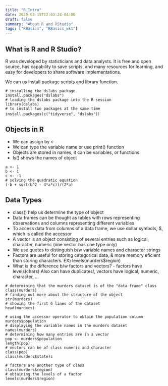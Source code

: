 ```yaml
---
title: "R_Intro"
date: 2020-03-15T12:03:24-04:00
draft: false
summary: "About R and RStudio"
tags: ["RBasics", "RBasics_wk1"]
---
```

<h2>
What is R and R Studio?
</h2>
<p>
R was developed by statisticians and data analysts. It is free and open source, has capability to save scripts, and many resources for learning, and easy for developers to share software implementations.
</p>
<p>
We can us install package scripts and library function.
</p>

```
# installing the dslabs package
install.packages("dslabs")
# loading the dslabs package into the R session
library(dslabs)
# to install two packages at the same time
install.packages(c("tidyverse", "dslabs")） 
```

<h2>
Objects in R
</h2>

<ul>
<li>We can assign by <- </li>
<li>We can type the variable name or use print() function</li>
<li>Objects are stored in names, it can be variables, or functions</li>
<li>ls() shows the names of object</li>
</ul>

```
a <- 1
b <- 1
c <- -1
# solving the quadratic equation
(-b + sqrt(b^2 - 4*a*c))/(2*a)
```

<h2>Data Types</h2>

<ul>
<li>class() help us determine the type of object</li>
<li>Data frames can be thought as tables with rows representing observations and columns representing different variables</li>
<li>To access data from columns of a data frame, we use dollar symbols, $, which is called the accessor</li>
<li>A vector is an object consisting of several entries such as logical, character, numeric (one vector has one type only)</li>
<li>We use quotes to distinguish b/w variable names and character strings</li>
<li>Factors are useful for storing categorical data, & more memory eficient than storing characters.
EX) levels(murders$region)</li>
<li>What is the difference b/w factors and vectors? - factors have levels(chars) Also can have duplicates!, vectors have logical, numeric, character, ...</li>
</ul>

```
# determining that the murders dataset is of the "data frame" class
class(murders)
# finding out more about the structure of the object
str(murders)
# showing the first 6 lines of the dataset
head(murders)

# using the accessor operator to obtain the population column
murders$population
# displaying the variable names in the murders dataset
names(murders)
# determining how many entries are in a vector
pop <- murders$population
length(pop)
# vectors can be of class numeric and character
class(pop)
class(murders$state)s

# factors are another type of class
class(murders$region)
# obtaining the levels of a factor
levels(murders$region)
```